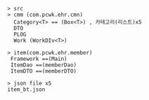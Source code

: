     > src 
    > cmm (com.pcwk.ehr.cmn)
      Category<T> == (Box<T>) , 카테고리(리스트)x5
      DTO 
      PLOG
      Work (WorkDIv<T>)
      
    > item(com.pcwk.ehr.member)
     Framework ==(Main)
     ItemDao ==(memberDao)
     ItemDTO ==(memberDTO)

    > json file x5
    item_bt.json

     
